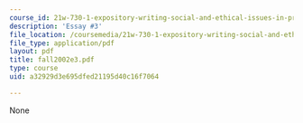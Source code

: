 ```yaml
---
course_id: 21w-730-1-expository-writing-social-and-ethical-issues-in-print-photography-and-film-fall-2005
description: 'Essay #3'
file_location: /coursemedia/21w-730-1-expository-writing-social-and-ethical-issues-in-print-photography-and-film-fall-2005/a32929d3e695dfed21195d40c16f7064_fall2002e3.pdf
file_type: application/pdf
layout: pdf
title: fall2002e3.pdf
type: course
uid: a32929d3e695dfed21195d40c16f7064

---
```

None